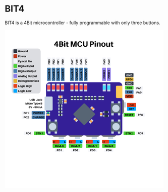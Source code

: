 # BIT4
BIT4 is a 4Bit microcontroller - fully programmable with only three buttons.

![pinout](hardware/v1.0/pinout.png)
